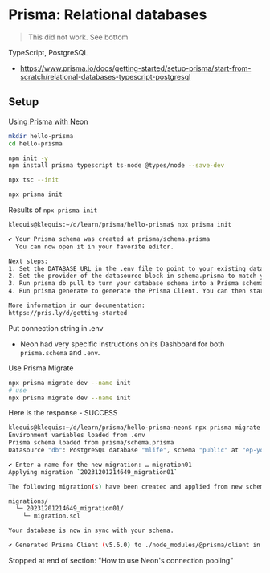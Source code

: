 # Prisma: Relational databases

> This did not work. See bottom

TypeScript, PostgreSQL

- https://www.prisma.io/docs/getting-started/setup-prisma/start-from-scratch/relational-databases-typescript-postgresql

## Setup

[Using Prisma with Neon](https://www.prisma.io/docs/guides/database/neon)

```bash
mkdir hello-prisma
cd hello-prisma
```

```bash
npm init -y
npm install prisma typescript ts-node @types/node --save-dev
```

```bash
npx tsc --init
```

```bash
npx prisma init
```

Results of `npx prisma init`

```bash
klequis@klequis:~/d/learn/prisma/hello-prisma$ npx prisma init

✔ Your Prisma schema was created at prisma/schema.prisma
  You can now open it in your favorite editor.

Next steps:
1. Set the DATABASE_URL in the .env file to point to your existing database. If your database has no tables yet, read https://pris.ly/d/getting-started
2. Set the provider of the datasource block in schema.prisma to match your database: postgresql, mysql, sqlite, sqlserver, mongodb or cockroachdb.
3. Run prisma db pull to turn your database schema into a Prisma schema.
4. Run prisma generate to generate the Prisma Client. You can then start querying your database.

More information in our documentation:
https://pris.ly/d/getting-started
```

Put connection string in .env

- Neon had very specific instructions on its Dashboard for both `prisma.schema` and `.env`.

Use Prisma Migrate

```bash
npx prisma migrate dev --name init
# use
npx prisma migrate dev --name init
```

Here is the response - SUCCESS

```bash
klequis@klequis:~/d/learn/prisma/hello-prisma-neon$ npx prisma migrate dev
Environment variables loaded from .env
Prisma schema loaded from prisma/schema.prisma
Datasource "db": PostgreSQL database "mlife", schema "public" at "ep-young-butterfly-31098502.us-west-2.aws.neon.tech"

✔ Enter a name for the new migration: … migration01
Applying migration `20231201214649_migration01`

The following migration(s) have been created and applied from new schema changes:

migrations/
  └─ 20231201214649_migration01/
    └─ migration.sql

Your database is now in sync with your schema.

✔ Generated Prisma Client (v5.6.0) to ./node_modules/@prisma/client in 94ms

```

Stopped at end of section: "How to use Neon's connection pooling"

